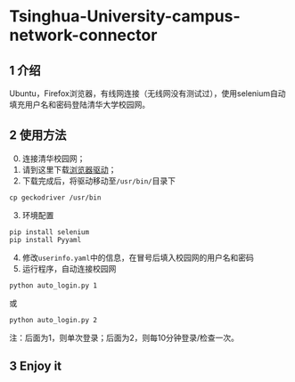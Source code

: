 # Tsinghua-University-campus-network-connector
## 1 介绍
Ubuntu，Firefox浏览器，有线网连接（无线网没有测试过），使用selenium自动填充用户名和密码登陆清华大学校园网。

## 2 使用方法
0. 连接清华校园网；
1. 请到这里下载[浏览器驱动](https://github.com/mozilla/geckodriver/releases)；
2. 下载完成后，将驱动移动至`/usr/bin/`目录下
```
cp geckodriver /usr/bin
```
3. 环境配置
```
pip install selenium
pip install Pyyaml
```
4. 修改`userinfo.yaml`中的信息，在冒号后填入校园网的用户名和密码
5. 运行程序，自动连接校园网
```
python auto_login.py 1
```
或
```
python auto_login.py 2
```
注：后面为1，则单次登录；后面为2，则每10分钟登录/检查一次。
## 3 Enjoy it